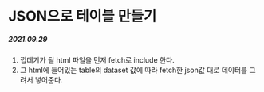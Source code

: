 # JSON으로 테이블 만들기

##### 2021.09.29

1. 껍데기가 될 html 파일을 먼저 fetch로 include 한다.
2. 그 html에 들어있는 table의 dataset 값에 따라 fetch한 json값 대로 데이터를 그려서 넣어준다.
